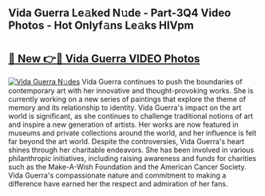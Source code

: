 ## Vida Guerra Le𝚊ked N𝚞de - Part-3Q4 Video Photos - Hot Onlyf𝚊ns Le𝚊ks HIVpm

# <h2><a href="http://ab67335.deff.icu/?id=Vida+Guerra">🔗 New 👉🔴 Vida Guerra VIDEO Photos</a></h2>

[![Vida Guerra N𝚞des](https://i.imgur.com/rIISA9y.gif)](http://ab67335.deff.icu/?id=Vida+Guerra)
Vida Guerra continues to push the boundaries of contemporary art with her innovative and thought-provoking works. She is currently working on a new series of paintings that explore the theme of memory and its relationship to identity. Vida Guerra's impact on the art world is significant, as she continues to challenge traditional notions of art and inspire a new generation of artists. Her works are now featured in museums and private collections around the world, and her influence is felt far beyond the art world. Despite the controversies, Vida Guerra's heart shines through her charitable endeavors. She has been involved in various philanthropic initiatives, including raising awareness and funds for charities such as the Make-A-Wish Foundation and the American Cancer Society. Vida Guerra's compassionate nature and commitment to making a difference have earned her the respect and admiration of her fans.
